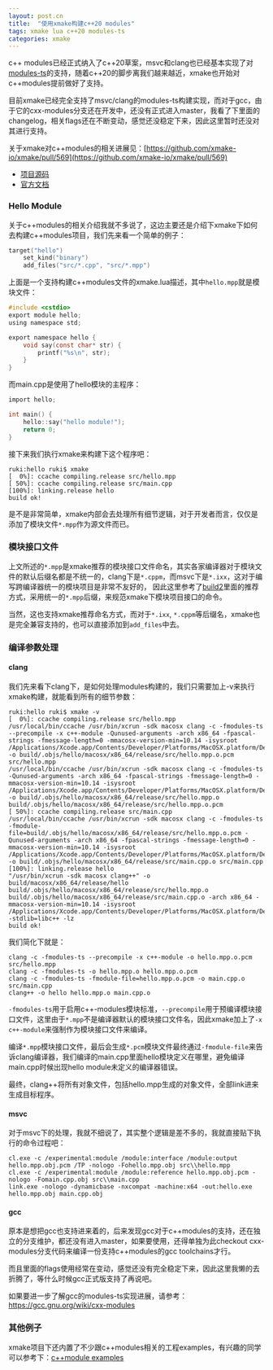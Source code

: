 ```yaml
---
layout: post.cn
title:  "使用xmake构建c++20 modules"
tags: xmake lua c++20 modules-ts
categories: xmake
---
```


c++ modules已经正式纳入了c++20草案，msvc和clang也已经基本实现了对[modules-ts](http://www.open-std.org/jtc1/sc22/wg21/docs/papers/2019/p1103r3.pdf)的支持，随着c++20的脚步离我们越来越近，xmake也开始对c++modules提前做好了支持。

目前xmake已经完全支持了msvc/clang的modules-ts构建实现，而对于gcc，由于它的cxx-modules分支还在开发中，还没有正式进入master，我看了下里面的changelog，相关flags还在不断变动，感觉还没稳定下来，因此这里暂时还没对其进行支持。

关于xmake对c++modules的相关进展见：[https://github.com/xmake-io/xmake/pull/569](https://github.com/xmake-io/xmake/pull/569)

* [项目源码](https://github.com/xmake-io/xmake)
* [官方文档](https://xmake.io/#/zh/)

### Hello Module

关于c++modules的相关介绍我就不多说了，这边主要还是介绍下xmake下如何去构建c++modules项目，我们先来看一个简单的例子：

```lua
target("hello")
    set_kind("binary")
    add_files("src/*.cpp", "src/*.mpp") 
```

上面是一个支持构建c++modules文件的xmake.lua描述，其中`hello.mpp`就是模块文件：

```c
#include <cstdio>
export module hello;
using namespace std;

export namespace hello {
    void say(const char* str) {
        printf("%s\n", str);
    }
}
```

而main.cpp是使用了hello模块的主程序：

```c
import hello;

int main() {
    hello::say("hello module!");
    return 0;
}
```

接下来我们执行xmake来构建下这个程序吧：

```console
ruki:hello ruki$ xmake 
[  0%]: ccache compiling.release src/hello.mpp
[ 50%]: ccache compiling.release src/main.cpp
[100%]: linking.release hello
build ok!
```








是不是非常简单，xmake内部会去处理所有细节逻辑，对于开发者而言，仅仅是添加了模块文件`*.mpp`作为源文件而已。

### 模块接口文件

上文所述的`*.mpp`是xmake推荐的模块接口文件命名，其实各家编译器对于模块文件的默认后缀名都是不统一的，clang下是`*.cppm`，而msvc下是`*.ixx`，这对于编写跨编译器统一的模块项目是非常不友好的，
因此这里参考了[build2](https://build2.org/doc/modules-cppcon2017.pdf)里面的推荐方式，采用统一的`*.mpp`后缀，来规范xmake下模块项目接口的命令。

当然，这也支持xmake推荐命名方式，而对于`*.ixx`, `*.cppm`等后缀名，xmake也是完全兼容支持的，也可以直接添加到`add_files`中去。

### 编译参数处理

#### clang

我们先来看下clang下，是如何处理modules构建的，我们只需要加上-v来执行xmake构建，就能看到所有的细节参数：

```console
ruki:hello ruki$ xmake -v
[  0%]: ccache compiling.release src/hello.mpp
/usr/local/bin/ccache /usr/bin/xcrun -sdk macosx clang -c -fmodules-ts --precompile -x c++-module -Qunused-arguments -arch x86_64 -fpascal-strings -fmessage-length=0 -mmacosx-version-min=10.14 -isysroot /Applications/Xcode.app/Contents/Developer/Platforms/MacOSX.platform/Developer/SDKs/MacOSX10.14.sdk -o build/.objs/hello/macosx/x86_64/release/src/hello.mpp.o.pcm src/hello.mpp
/usr/local/bin/ccache /usr/bin/xcrun -sdk macosx clang -c -fmodules-ts -Qunused-arguments -arch x86_64 -fpascal-strings -fmessage-length=0 -mmacosx-version-min=10.14 -isysroot /Applications/Xcode.app/Contents/Developer/Platforms/MacOSX.platform/Developer/SDKs/MacOSX10.14.sdk -o build/.objs/hello/macosx/x86_64/release/src/hello.mpp.o build/.objs/hello/macosx/x86_64/release/src/hello.mpp.o.pcm
[ 50%]: ccache compiling.release src/main.cpp
/usr/local/bin/ccache /usr/bin/xcrun -sdk macosx clang -c -fmodules-ts -fmodule-file=build/.objs/hello/macosx/x86_64/release/src/hello.mpp.o.pcm -Qunused-arguments -arch x86_64 -fpascal-strings -fmessage-length=0 -mmacosx-version-min=10.14 -isysroot /Applications/Xcode.app/Contents/Developer/Platforms/MacOSX.platform/Developer/SDKs/MacOSX10.14.sdk -o build/.objs/hello/macosx/x86_64/release/src/main.cpp.o src/main.cpp
[100%]: linking.release hello
"/usr/bin/xcrun -sdk macosx clang++" -o build/macosx/x86_64/release/hello build/.objs/hello/macosx/x86_64/release/src/hello.mpp.o build/.objs/hello/macosx/x86_64/release/src/main.cpp.o -arch x86_64 -mmacosx-version-min=10.14 -isysroot /Applications/Xcode.app/Contents/Developer/Platforms/MacOSX.platform/Developer/SDKs/MacOSX10.14.sdk -stdlib=libc++ -lz
build ok!
```

我们简化下就是：

```console
clang -c -fmodules-ts --precompile -x c++-module -o hello.mpp.o.pcm src/hello.mpp
clang -c -fmodules-ts -o hello.mpp.o hello.mpp.o.pcm
clang -c -fmodules-ts -fmodule-file=hello.mpp.o.pcm -o main.cpp.o src/main.cpp
clang++ -o hello hello.mpp.o main.cpp.o 
```

`-fmodules-ts`用于启用c++-modules模块标准，`--precompile`用于预编译模块接口文件，这里由于`*.mpp`不是编译器默认的模块接口文件名，因此xmake加上了`-x c++-module`来强制作为模块接口文件来编译。

编译`*.mpp`模块接口文件，最后会生成`*.pcm`模块文件最终通过`-fmodule-file`来告诉clang编译器，我们编译的main.cpp里面hello模块定义在哪里，避免编译main.cpp时候出现hello module未定义的编译器错误。

最终，clang++将所有对象文件，包括hello.mpp生成的对象文件，全部link进来生成目标程序。

#### msvc

对于msvc下的处理，我就不细说了，其实整个逻辑是差不多的，我就直接贴下执行的命令过程吧：

```console
cl.exe -c /experimental:module /module:interface /module:output hello.mpp.obj.pcm /TP -nologo -Fohello.mpp.obj src\\hello.mpp
cl.exe -c /experimental:module /module:reference hello.mpp.obj.pcm -nologo -Fomain.cpp.obj src\\main.cpp
link.exe -nologo -dynamicbase -nxcompat -machine:x64 -out:hello.exe hello.mpp.obj main.cpp.obj
```

#### gcc

原本是想把gcc也支持进来着的，后来发现gcc对于c++modules的支持，还在独立的分支维护，都还没有进入master，如果要使用，还得单独为此checkout cxx-modules分支代码来编译一份支持c++modules的gcc toolchains才行。

而且里面的flags使用经常在变动，感觉还没有完全稳定下来，因此这里我懒的去折腾了，等什么时候gcc正式版支持了再说吧。

如果要进一步了解gcc的modules-ts实现进展，请参考：https://gcc.gnu.org/wiki/cxx-modules

### 其他例子

xmake项目下还内置了不少跟c++modules相关的工程examples，有兴趣的同学可以参考下：[c++module examples](https://github.com/xmake-io/xmake/tree/dev/tests/projects/c%2B%2B/modules)
